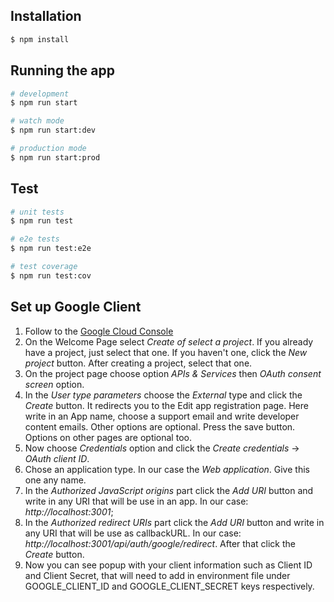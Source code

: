 ## Installation

```bash
$ npm install
```

## Running the app

```bash
# development
$ npm run start

# watch mode
$ npm run start:dev

# production mode
$ npm run start:prod
```

## Test

```bash
# unit tests
$ npm run test

# e2e tests
$ npm run test:e2e

# test coverage
$ npm run test:cov
```

## Set up Google Client

1. Follow to the [Google Cloud Console](https://console.cloud.google.com/)
2. On the Welcome Page select *Create of select a project*. If you already have a project, just select that one. If you haven't one, click the *New project* button. After creating a project, select that one.
3. On the project page choose option *APIs & Services* then *OAuth consent screen* option.
4. In the *User type parameters* choose the *External* type and click the *Create* button. It redirects you to the Edit app registration page. Here write in an App name, choose a support email and write developer content emails. Other options are optional. Press the save button. Options on other pages are optional too.
5. Now choose *Credentials* option and click the *Create credentials* -> *OAuth client ID*.
6. Chose an application type. In our case the *Web application*. Give this one any name.
7. In the *Authorized JavaScript origins* part click the *Add URI* button and write in any URI that will be use in an app. In our case: *http://localhost:3001*;
8. In the *Authorized redirect URIs* part click the *Add URI* button and write in any URI that will be use as callbackURL. In our case: *http://localhost:3001/api/auth/google/redirect*. After that click the *Create* button.
9. Now you can see popup with your client information such as Client ID and Client Secret, that will need to add in environment file under GOOGLE_CLIENT_ID and GOOGLE_CLIENT_SECRET keys respectively.
